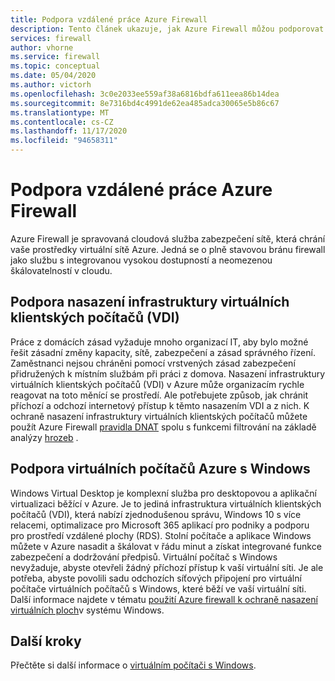 ```yaml
---
title: Podpora vzdálené práce Azure Firewall
description: Tento článek ukazuje, jak Azure Firewall můžou podporovat požadavky na vzdálené pracovní síly.
services: firewall
author: vhorne
ms.service: firewall
ms.topic: conceptual
ms.date: 05/04/2020
ms.author: victorh
ms.openlocfilehash: 3c0e2033ee559af38a6816bdfa611eea86b14dea
ms.sourcegitcommit: 8e7316bd4c4991de62ea485adca30065e5b86c67
ms.translationtype: MT
ms.contentlocale: cs-CZ
ms.lasthandoff: 11/17/2020
ms.locfileid: "94658311"
---
```

# <a name="azure-firewall-remote-work-support"></a>Podpora vzdálené práce Azure Firewall

Azure Firewall je spravovaná cloudová služba zabezpečení sítě, která chrání vaše prostředky virtuální sítě Azure. Jedná se o plně stavovou bránu firewall jako službu s integrovanou vysokou dostupností a neomezenou škálovatelností v cloudu.

## <a name="virtual-desktop-infrastructure-vdi-deployment-support"></a>Podpora nasazení infrastruktury virtuálních klientských počítačů (VDI)

Práce z domácích zásad vyžaduje mnoho organizací IT, aby bylo možné řešit zásadní změny kapacity, sítě, zabezpečení a zásad správného řízení. Zaměstnanci nejsou chráněni pomocí vrstvených zásad zabezpečení přidružených k místním službám při práci z domova. Nasazení infrastruktury virtuálních klientských počítačů (VDI) v Azure může organizacím rychle reagovat na toto měnící se prostředí. Ale potřebujete způsob, jak chránit příchozí a odchozí internetový přístup k těmto nasazením VDI a z nich. K ochraně nasazení infrastruktury virtuálních klientských počítačů můžete použít Azure Firewall [pravidla DNAT](rule-processing.md) spolu s funkcemi filtrování na základě analýzy [hrozeb](threat-intel.md) .

## <a name="azure-windows-virtual-desktop-support"></a>Podpora virtuálních počítačů Azure s Windows

Windows Virtual Desktop je komplexní služba pro desktopovou a aplikační virtualizaci běžící v Azure. Je to jediná infrastruktura virtuálních klientských počítačů (VDI), která nabízí zjednodušenou správu, Windows 10 s více relacemi, optimalizace pro Microsoft 365 aplikací pro podniky a podporu pro prostředí vzdálené plochy (RDS). Stolní počítače a aplikace Windows můžete v Azure nasadit a škálovat v řádu minut a získat integrované funkce zabezpečení a dodržování předpisů. Virtuální počítač s Windows nevyžaduje, abyste otevřeli žádný příchozí přístup k vaší virtuální síti. Je ale potřeba, abyste povolili sadu odchozích síťových připojení pro virtuální počítače virtuálních počítačů s Windows, které běží ve vaší virtuální síti. Další informace najdete v tématu [použití Azure firewall k ochraně nasazení virtuálních ploch](protect-windows-virtual-desktop.md)v systému Windows.

## <a name="next-steps"></a>Další kroky

Přečtěte si další informace o [virtuálním počítači s Windows](../virtual-desktop/index.yml).